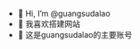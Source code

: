 - 👋 Hi, I’m @guangsudalao
- 👋 我喜欢搭建网站
- 👀 这是guangsudalao的主要账号

<!---
guangsudalao/guangsudalao is a ✨ special ✨ repository because its `README.md` (this file) appears on your GitHub profile.
You can click the Preview link to take a look at your changes.
--->
